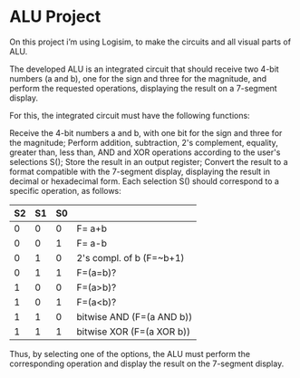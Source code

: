 # ALU Project

On this project i’m using Logisim, to make the circuits and all visual parts of ALU.

The developed ALU is an integrated circuit that should receive two 4-bit numbers (a and b), one for the sign and three for the magnitude, and perform the requested operations, displaying the result on a 7-segment display.

For this, the integrated circuit must have the following functions:

Receive the 4-bit numbers a and b, with one bit for the sign and three for the magnitude;
Perform addition, subtraction, 2's complement, equality, greater than, less than, AND and XOR operations according to the user's selections S();
Store the result in an output register;
Convert the result to a format compatible with the 7-segment display, displaying the result in decimal or hexadecimal form.
Each selection S() should correspond to a specific operation, as follows:

| S2 | S1 | S0 |  |
| --- | --- | --- | --- |
| 0 | 0 | 0 | F= a+b |
| 0 | 0 | 1 | F= a-b |
| 0 | 1 | 0 | 2's compl. of b (F=~b+1) |
| 0 | 1 | 1 | F=(a=b)? |
| 1 | 0 | 0 | F=(a>b)? |
| 1 | 0 | 1 | F=(a<b)? |
| 1 | 1 | 0 | bitwise AND (F=(a AND b)) |
| 1 | 1 | 1 | bitwise XOR (F=(a XOR b)) |

Thus, by selecting one of the options, the ALU must perform the corresponding operation and display the result on the 7-segment display.